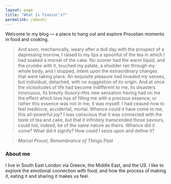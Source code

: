 ```yaml
---
layout: page
title: "What is Tzunior's?"
permalink: /about/
---
```


Welcome to my blog — a place to hang out and explore Proustian moments in food
and cooking.

> And soon, mechanically, weary after a dull day with the prospect of a depressing morrow, I raised to my lips a spoonful of the tea in which I had soaked a morsel of the cake. No sooner had the warm liquid, and the crumbs with it, touched my palate, a shudder ran through my whole body, and I stopped, intent upon the extraordinary changes that were taking place. An exquisite pleasure had invaded my senses, but individual, detached, with no suggestion of its origin. And at once the vicissitudes of life had become indifferent to me, its disasters innocuous, its brevity illusory–this new sensation having had on me the effect which love has of filling me with a precious essence; or rather this essence was not in me, it was myself. I had ceased now to feel mediocre, accidental, mortal. Whence could it have come to me, this all-powerful joy? I was conscious that it was connected with the taste of tea and cake, but that it infinitely transcended those savours, could not, indeed, be of the same nature as theirs. Whence did it come? What did it signify? How could I seize upon and define it?

> *Marcel Proust, Remembrance of Things Past*

### About me

I live in South East London via Greece, the Middle East, and the US. I like to explore the emotional connection with food, and how the process of making it, eating it and sharing it makes us feel.